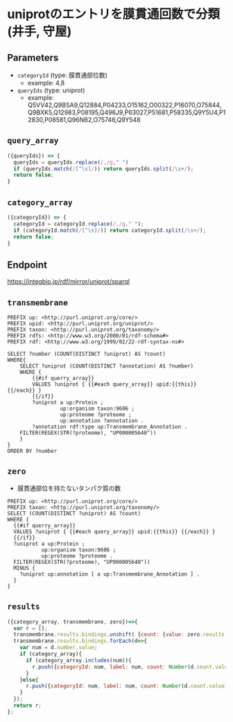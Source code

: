 # uniprotのエントリを膜貫通回数で分類 (井手, 守屋)

## Parameters
* `categoryId` (type: 膜貫通部位数)
  * example: 4,8
* `queryIds` (type: uniprot)
  * example: Q5VV42,Q9BSA9,Q12884,P04233,O15162,O00322,P16070,O75844,Q9BXK5,Q12983,P08195,Q496J9,P63027,P51681,P58335,Q9Y5U4,P12830,P08581,Q96NB2,O75746,Q9Y548

## `query_array`

```javascript
({queryIds}) => {
  queryIds = queryIds.replace(/,/g," ")
  if (queryIds.match(/[^\s]/)) return queryIds.split(/\s+/);
  return false;
}
```

## `category_array`

```javascript
({categoryId}) => {
  categoryId = categoryId.replace(/,/g," ");
  if (categoryId.match(/[^\s]/)) return categoryId.split(/\s+/);
  return false;
}
```

## Endpoint

https://integbio.jp/rdf/mirror/uniprot/sparql

## `transmembrane`

```sparql
PREFIX up: <http://purl.uniprot.org/core/>
PREFIX upid: <http://purl.uniprot.org/uniprot/>
PREFIX taxon: <http://purl.uniprot.org/taxonomy/>
PREFIX rdfs: <http://www.w3.org/2000/01/rdf-schema#>
PREFIX rdf: <http://www.w3.org/1999/02/22-rdf-syntax-ns#>

SELECT ?number (COUNT(DISTINCT ?uniprot) AS ?count)
WHERE{
	SELECT ?uniprot (COUNT(DISTINCT ?annotation) AS ?number)
	WHERE {
        {{#if querry_array}}
        VALUES ?uniprot { {{#each query_array}} upid:{{this}} {{/each}} }
        {{/if}}        
	  	?uniprot a up:Protein ;
  		         up:organism taxon:9606 ;
  		         up:proteome ?proteome ;
  		         up:annotation ?annotation .       
  		?annotation rdf:type up:Transmembrane_Annotation .
  	FILTER(REGEX(STR(?proteome), "UP000005640"))
    }
}    
ORDER BY ?number
```

## `zero`
- 膜貫通部位を持たないタンパク質の数
```sparql
PREFIX up: <http://purl.uniprot.org/core/>
PREFIX taxon: <http://purl.uniprot.org/taxonomy/>
SELECT (COUNT(DISTINCT ?uniprot) AS ?count)
WHERE {
  {{#if querry_array}}
  VALUES ?uniprot { {{#each query_array}} upid:{{this}} {{/each}} }
  {{/if}}
  ?uniprot a up:Protein ;
           up:organism taxon:9606 ;
           up:proteome ?proteome .
  FILTER(REGEX(STR(?proteome), "UP000005640"))
  MINUS {
    ?uniprot up:annotation [ a up:Transmembrane_Annotation ] .
  }
}
```

## `results`

```javascript
({category_array, transmembrane, zero})=>{ 
  var r = [];
  transmembrane.results.bindings.unshift( {count: {value: zero.results.bindings[0].count.value}, number: {value: 0}}  ); // カウント 0 を追加 
  transmembrane.results.bindings.forEach(d=>{
    var num = d.number.value;
    if (category_array){
      if (category_array.includes(num)){
      	r.push({categoryId: num, label: num, count: Number(d.count.value)});
      }
  	}else{
      r.push({categoryId: num, label: num, count: Number(d.count.value)});
    }
  });
  return r;
};	
```
